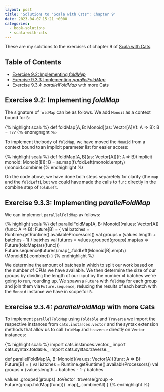 ```yaml
---
layout: post
title: 'Solutions to "Scala with Cats": Chapter 9'
date: 2023-04-07 15:21 +0000
categories:
  - book-solutions
  - scala-with-cats
---
```


These are my solutions to the exercises of chapter 9 of [Scala with
Cats][scala-with-cats].

[scala-with-cats]: https://www.scalawithcats.com/

## Table of Contents

- [Exercise 9.2: Implementing _foldMap_](#exercise-92-implementing-foldmap)
- [Exercise 9.3.3: Implementing _parallelFoldMap_](#exercise-933-implementing-parallelfoldmap)
- [Exercise 9.3.4: _parallelFoldMap_ with more Cats](#exercise-934-parallelfoldmap-with-more-cats)

## Exercise 9.2: Implementing _foldMap_

The signature of `foldMap` can be as follows. We add `Monoid` as a context bound
for `B`:

{% highlight scala %}
def foldMap[A, B: Monoid](as: Vector[A])(f: A => B): B = ???
{% endhighlight %}

To implement the body of `foldMap`, we have moved the `Monoid` from a context
bound to an implicit parameter list for easier access:

{% highlight scala %}
def foldMap[A, B](as: Vector[A])(f: A => B)(implicit monoid: Monoid[B]): B =
  as.map(f).foldLeft(monoid.empty)(monoid.combine)
{% endhighlight %}

On the code above, we have done both steps separetely for clarity (the `map` and
the `foldLeft`), but we could have made the calls to `func` directly in the
combine step of `foldLeft`.

## Exercise 9.3.3: Implementing _parallelFoldMap_

We can implement `parallelFoldMap` as follows:

{% highlight scala %}
def parallelFoldMap[A, B: Monoid](values: Vector[A])(func: A => B): Future[B] = {
  val batches = Runtime.getRuntime().availableProcessors()
  val groups = (values.length + batches - 1) / batches
  val futures = values.grouped(groups).map(as => Future(foldMap(as)(func)))
  Future.sequence(futures).map(_.foldLeft(Monoid[B].empty)(Monoid[B].combine))
}
{% endhighlight %}

We determine the amount of batches in which to split our work based on the
number of CPUs we have available. We then determine the size of our groups by
dividing the length of our input by the number of batches we're going to run,
rounding up. We spawn a `Future` with `foldMap` for each group and join them via
`Future.sequence`, reducing the results of each batch with the `Monoid` instance
we have in scope for `B`.

## Exercise 9.3.4: _parallelFoldMap_ with more Cats

To implement `parallelFoldMap` using `Foldable` and `Traverse` we import the
respective instances from `cats.instances.vector` and the syntax extension
methods that allow us to call `foldMap` and `traverse` directly on `Vector`
instances:

{% highlight scala %}
import cats.instances.vector._
import cats.syntax.foldable._
import cats.syntax.traverse._

def parallelFoldMap[A, B: Monoid](values: Vector[A])(func: A => B): Future[B] = {
  val batches = Runtime.getRuntime().availableProcessors()
  val groups = (values.length + batches - 1) / batches

  values
    .grouped(groups)
    .toVector
    .traverse(group => Future(group.foldMap(func)))
    .map(_.combineAll)
}
{% endhighlight %}
